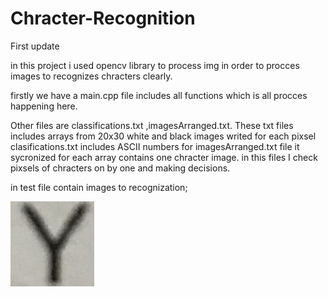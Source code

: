 # Chracter-Recognition
First update

in this project i used opencv library to process img in order to procces images to recognizes chracters clearly.

firstly we have a main.cpp file includes all functions which is all procces happening here.

Other files are classifications.txt ,imagesArranged.txt. These txt files includes arrays from 20x30 white and black images writed for each pixsel  
clasifications.txt includes ASCII numbers for imagesArranged.txt file it sycronized for each array contains one chracter image.
in this files I check pixsels of chracters on by one and making decisions.



in test file contain images to recognization;

![alt text](test/IMG_1957.jpeg)
